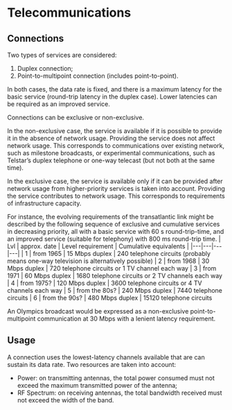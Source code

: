 # Telecommunications

## Connections

Two types of services are considered:
1. Duplex connection;
2. Point-to-multipoint connection (includes point-to-point).

In both cases, the data rate is fixed, and there is a maximum latency for the basic service (round-trip latency in the duplex case).
Lower latencies can be required as an improved service.

Connections can be exclusive or non-exclusive.

In the non-exclusive case, the service is available if it is possible to provide it in the absence of network usage.
Providing the service does not affect network usage.
This corresponds to communications over existing network, such as milestone broadcasts,
or experimental communications, such as Telstar’s duplex telephone or one-way telecast (but not both at the same time).

In the exclusive case, the service is available only if it can be provided after network usage from higher-priority services is taken into account.
Providing the service contributes to network usage.
This corresponds to requirements of infrastructure capacity.

For instance, the evolving requirements of the transatlantic link might be
described by the following sequence of exclusive and cumulative services in decreasing priority, all with a basic service with 60 s round-trip-time, and an improved service (suitable for telephony) with 800 ms round-trip time.
| Lvl | approx. date | Level requirement | Cumulative equivalents |
|---|---|---|---|
| 1 | from 1965 | 15 Mbps duplex | 240 telephone circuits (probably means one-way television is alternatively possible)
| 2 | from 1968 | 30 Mbps duplex | 720 telephone circuits or 1 TV channel each way
| 3 | from 1971 | 60 Mbps duplex | 1680 telephone circuits or 2 TV channels each way
| 4 | from 1975? | 120 Mbps duplex | 3600 telephone circuits or 4 TV channels each way
| 5 | from the 80s? | 240 Mbps duplex | 7440 telephone circuits
| 6 | from the 90s? | 480 Mbps duplex | 15120 telephone circuits

An Olympics broadcast would be expressed as a non-exclusive point-to-multipoint communication at 30 Mbps with a lenient latency requirement.

## Usage

A connection uses the lowest-latency channels available that are can sustain its data rate.
Two resources are taken into account:
- Power: on transmitting antennas, the total power consumed must not exceed the maximum transmitted power of the antenna;
- RF Spectrum: on receiving antennas, the total bandwidth received must not exceed the width of the band.